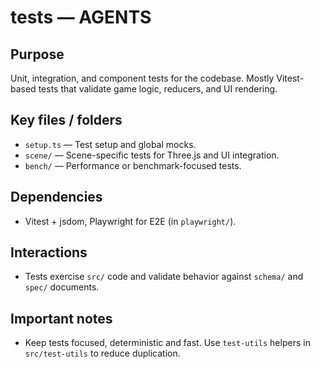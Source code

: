# tests — AGENTS

## Purpose

Unit, integration, and component tests for the codebase. Mostly Vitest-based tests that validate game logic, reducers, and UI rendering.

## Key files / folders

- `setup.ts` — Test setup and global mocks.
- `scene/` — Scene-specific tests for Three.js and UI integration.
- `bench/` — Performance or benchmark-focused tests.

## Dependencies

- Vitest + jsdom, Playwright for E2E (in `playwright/`).

## Interactions

- Tests exercise `src/` code and validate behavior against `schema/` and `spec/` documents.

## Important notes

- Keep tests focused, deterministic and fast. Use `test-utils` helpers in `src/test-utils` to reduce duplication.
